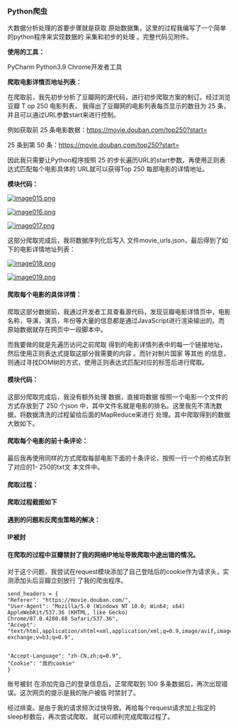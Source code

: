 ### Python爬虫

大数据分析处理的首要步骤就是获取 原始数据集，这里的过程我编写了一个简单的python程序来实现数据的
采集和初步的处理 。完整代码见附件。

**使用的工具：**

PyCharm Python3.9 Chrome开发者工具

**爬取电影详情页地址列表：**

在爬取前，我先初步分析了豆瓣网的源代码，进行初步爬取方案的制订。经过浏览豆瓣 T op 250 电影列表，
我得出了豆瓣网的电影列表每页显示的数目为 25 条，并且可以通过URL参数start来进行控制。

例如获取前 25 条电影数据：https://movie.douban.com/top250?start=

25 条到第 50 条：https://movie.douban.com/top250?start=

因此我只需要让Python程序按照 25 的步长遍历URL的start参数，再使用正则表达式匹配每个电影具体的
URL就可以获得Top 250 每部电影的详情地址。

**模块代码：**

[![image015.png](https://media.everdo.cn/tank/pic-bed/2021/03/01/image015.png)](https://up.media.everdo.cn/image/oNkL)

[![image016.png](https://media.everdo.cn/tank/pic-bed/2021/03/01/image016.png)](https://up.media.everdo.cn/image/okwc)

[![image017.png](https://media.everdo.cn/tank/pic-bed/2021/03/01/image017.png)](https://up.media.everdo.cn/image/o9n2)

这部分爬取完成后，我将数据序列化后写入 文件movie_urls.json，最后得到了如下的电影详情地址列表：

[![image018.png](https://media.everdo.cn/tank/pic-bed/2021/03/01/image018.png)](https://up.media.everdo.cn/image/ocTk)

[![image019.png](https://media.everdo.cn/tank/pic-bed/2021/03/01/image019.png)](https://up.media.everdo.cn/image/oEQZ)

#### 爬取每个电影的具体详情：

爬取这部分数据前，我通过开发者工具查看源代码，发现豆瓣电影详情页中，电影名称，导演，演员，年份等大量的信息都是通过JavaScript进行渲染输出的。而原始数据就存在网页中一段脚本中。

而我要做的就是先遍历访问之前爬取 得到的电影详情列表中的每一个链接地址， 然后使用正则表达式提取这部分我需要的内容 。而针对制片国家 等其他 的信息， 则通过寻找DOM树的方式，使用正则表达式匹配对应的标签后进行爬取。

#### 模块代码：





这部分爬取完成后，我没有额外处理 数据，直接将数据 按照一个电影一个文件的方式存放到了 250 个json
中，其中文件名就是电影的排名。这里我先不清洗数据，将数据清洗的过程留给后面的MapReduce来进行
处理。其中爬取得到的数据大致如下。


#### 爬取每个电影的前十条评论：

最后我再使用同样的方式爬取每部电影下面的十条评论，按照一行一个的格式存到了对应的1- 250的txt文
本文件中。

#### 爬取过程：

#### 爬取过程截图如下


#### 遇到的问题和反爬虫策略的解决：

#### IP被封

#### 在爬取的过程中豆瓣禁封了我的网络IP地址导致爬取中途出错的情况。

对于这个问题，我尝试在request模块添加了自己登陆后的cookie作为请求头，实测添加头后豆瓣立刻放行
了我的爬虫程序。

```
send_headers = {
"Referer": "https://movie.douban.com/",
"User-Agent": "Mozilla/5.0 (Windows NT 10.0; Win64; x64) AppleWebKit/537.36 (KHTML, like Gecko)
Chrome/87.0.4280.88 Safari/537.36",
"Accept":
"text/html,application/xhtml+xml,application/xml;q=0.9,image/avif,image/webp,image/apng,*/*;q=0.8,application/signed-
exchange;v=b3;q=0.9",


"Accept-Language": "zh-CN,zh;q=0.9",
"Cookie": "我的cookie"
}
```

账号被封
在添加完自己的登录信息后，正常爬取到 100 多条数据后，再次出现错误。这次网页的提示是我的账户被临
时禁封了。

经过排查。是由于我的请求频次过快导致。再给每个request请求加上指定的sleep秒数后，再次尝试爬取，
就可以顺利完成爬取过程了。